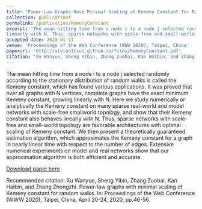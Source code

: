 ```yaml
---
title: "Power-Law Graphs Have Minimal Scaling of Kemeny Constant for Random Walks"
collection: publications
permalink: /publication/KemenyConstant
excerpt: 'The mean hitting time from a node i to a node j selected randomly according to the stationary distribution of random walks is called the Kemeny constant, which has found various applications. It was proved that over all graphs with N vertices, complete graphs have the exact minimum Kemeny constant, growing linearly with N. Here we study numerically or analytically the Kemeny constant on many sparse real-world and model networks with scale-free smallworld topology, and show that their Kemeny constant also behaves
linearly with N. Thus, sparse networks with scale-free and small-world topology are favorable architectures with optimal scaling of Kemeny constant. We then present a theoretically guaranteed estimation algorithm, which approximates the Kemeny constant for a graph in nearly linear time with respect to the number of edges. Extensive numerical experiments on model and real networks show that our approximation algorithm is both efficient and accurate.'
accepted date: 2020-01-11
venue: 'Proceedings of the Web Conference (WWW 2020), Taipei, China'
paperurl: 'http://vivian1tsui.github.io/files/KemenyConstant.pdf'
citation: 'Xu Wanyue, Sheng Yibin, Zhang Zuobai, Kan Haibin, and Zhang Zhongzhi. Power-law graphs with minimal scaling of Kemeny constant for random walks. In: Proceedings of the Web Conference (WWW 2020), Taipei, China, April 20-24, 2020, pp.46-56.'
---
```

The mean hitting time from a node i to a node j selected randomly according to the stationary distribution of random walks is called the Kemeny constant, which has found various applications. It was proved that over all graphs with N vertices, complete graphs have the exact minimum Kemeny constant, growing linearly with N. Here we study numerically or analytically the Kemeny constant on many sparse real-world and model networks with scale-free smallworld topology, and show that their Kemeny constant also behaves
linearly with N. Thus, sparse networks with scale-free and small-world topology are favorable architectures with optimal scaling of Kemeny constant. We then present a theoretically guaranteed estimation algorithm, which approximates the Kemeny constant for a graph in nearly linear time with respect to the number of edges. Extensive numerical experiments on model and real networks show that our approximation algorithm is both efficient and accurate.

[Download paper here](http://vivian1tsui.github.io/files/KemenyConstant.pdf)

Recommended citation: Xu Wanyue, Sheng Yibin, Zhang Zuobai, Kan Haibin, and Zhang Zhongzhi. Power-law graphs with minimal scaling of Kemeny constant for random walks. In: Proceedings of the Web Conference (WWW 2020), Taipei, China, April 20-24, 2020, pp.46-56.
